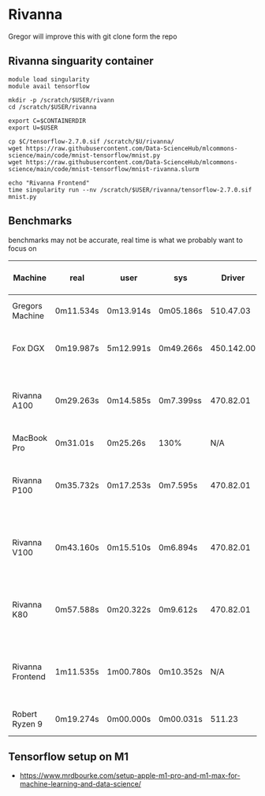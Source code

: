 # Rivanna


Gregor will improve this with git clone form the repo

## Rivanna singuarity container

```
module load singularity
module avail tensorflow

mkdir -p /scratch/$USER/rivann
cd /scratch/$USER/rivanna

export C=$CONTAINERDIR
export U=$USER

cp $C/tensorflow-2.7.0.sif /scratch/$U/rivanna/
wget https://raw.githubusercontent.com/Data-ScienceHub/mlcommons-science/main/code/mnist-tensorflow/mnist.py
wget https://raw.githubusercontent.com/Data-ScienceHub/mlcommons-science/main/code/mnist-tensorflow/mnist-rivanna.slurm

echo "Rivanna Frontend"
time singularity run --nv /scratch/$USER/rivanna/tensorflow-2.7.0.sif mnist.py
```

## Benchmarks

benchmarks may not be accurate, real time is what we probably want to focus on

| Machine     	    | real      | user      | sys       | Driver      | CUDA | GPU                   | CPU                                       | Date CPU released
|------------------|-----------|-----------|-----------| ----------- | ---- | ----                  |-------------------------------------------| ----
| Gregors Machine  | 0m11.534s | 0m13.914s | 0m05.186s | 510.47.03   | 11.6 | Gigabyte RTX3070 TI   | AMD 5950X                                 | Nov 2020
| Fox DGX          | 0m19.987s | 5m12.991s | 0m49.266s | 450.142.00  | 11.0 | NVIDIA A100 80GB      | AMD EPYC 7742 64-Core                     | Aug 2019
| Rivanna A100     | 0m29.263s | 0m14.585s | 0m7.399ss | 470.82.01   | 11.4 | NVIDIA A100-SXM4-40GB | Intel(R) Xeon(R) CPU E5-2630 v3 @ 2.40GHz | Q3  2014 
| MacBook Pro      | 0m31.01s  | 0m25.26s  | 130%      | N/A         | N/A  | N/A                   | M1 Max 66GB                               | Nov 2021
| Rivanna P100     | 0m35.732s | 0m17.253s | 0m7.595s  | 470.82.01   | 11.4 | Tesla P100-PCIE       | Intel(R) Xeon(R) CPU E5-2630 v3 @ 2.40GHz | Q3  2014 
| Rivanna V100     | 0m43.160s | 0m15.510s | 0m6.894s  | 470.82.01   | 11.4 | Tesla V100-SXM2       | Intel(R) Xeon(R) CPU E5-2630 v3 @ 2.40GHz | Q3  2014 
| Rivanna K80      | 0m57.588s | 0m20.322s | 0m9.612s  | 470.82.01   | 11.4 | NVIDIA TESLA K80      | Intel(R) Xeon(R) CPU E5-2630 v3 @ 2.40GHz | Q3  2014 
| Rivanna Frontend | 1m11.535s | 1m00.780s | 0m10.352s | N/A         | N/A  | N/A    		            | Intel(R) Xeon(R) CPU E5-2630 v3 @ 2.40GHz | Q3  2014 
| Robert Ryzen 9   | 0m19.274s | 0m00.000s | 0m00.031s | 511.23      | 11.6 | NVIDIA RTX3080       | AMD Ryzen 9 (5900HX)                       | Q1  2021

## Tensorflow setup on M1

* <https://www.mrdbourke.com/setup-apple-m1-pro-and-m1-max-for-machine-learning-and-data-science/>
